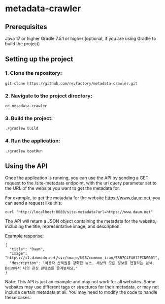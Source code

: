 # metadata-crawler

## Prerequisites
Java 17 or higher
Gradle 7.5.1 or higher (optional, if you are using Gradle to build the project)

## Setting up the project
### 1. Clone the repository:
```
git clone https://github.com/revfactory/metadata-crawler.git
```

### 2. Navigate to the project directory:
```
cd metadata-crawler
```

### 3. Build the project:
```
./gradlew build
```

### 4. Run the application:
```
./gradlew bootRun
```

## Using the API
Once the application is running, you can use the API by sending a GET request to the /site-metadata endpoint, with the url query parameter set to the URL of the website you want to get the metadata for.

For example, to get the metadata for the website https://www.daum.net, you can send a request like this:
```
curl "http://localhost:8080/site-metadata?url=https://www.daum.net"
```

The API will return a JSON object containing the metadata for the website, including the title, representative image, and description.

Example response:
```
{
  "title": "Daum",
  "image": "https://i1.daumcdn.net/svc/image/U03/common_icon/5587C4E4012FCD0001",
  "description": "이용자 선택권을 강화한 뉴스, 세상의 모든 정보를 연결하는 검색. Daum에서 나의 관심 콘텐츠를 즐겨보세요."
}
```
Note: This API is just an example and may not work for all websites. Some websites may use different tags or structures for their metadata, or may not include certain metadata at all. You may need to modify the code to handle these cases.



